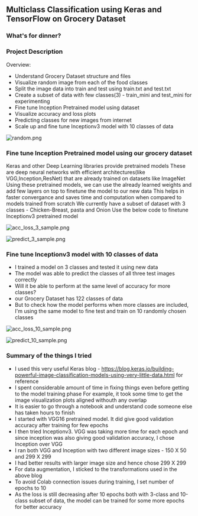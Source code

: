 
## Multiclass Classification using Keras and TensorFlow on Grocery Dataset
### What's for dinner?


### Project Description
Overview:

- Understand Grocery Dataset structure and files
- Visualize random image from each of the food classes
- Split the image data into train and test using train.txt and test.txt
- Create a subset of data with few classes(3) - train_mini and test_mini for experimenting
- Fine tune Inception Pretrained model using dataset
- Visualize accuracy and loss plots
- Predicting classes for new images from internet
- Scale up and fine tune Inceptionv3 model with 10 classes of data


![random.png](images/random.png)


### Fine tune Inception Pretrained model using our grocery dataset
Keras and other Deep Learning libraries provide pretrained models
These are deep neural networks with efficient architectures(like VGG,Inception,ResNet) that are already trained on datasets like ImageNet
Using these pretrained models, we can use the already learned weights and add few layers on top to finetune the model to our new data
This helps in faster convergance and saves time and computation when compared to models trained from scratch
We currently have a subset of dataset with 3 classes - Chicken-Breast, pasta and Onion
Use the below code to finetune Inceptionv3 pretrained model

![acc_loss_3_sample.png](images/acc_loss_3_sample.png)

![predict_3_sample.png](images/predict_3_sample.png)


### Fine tune Inceptionv3 model with 10 classes of data
- I trained a model on 3 classes and tested it using new data
- The model was able to predict the classes of all three test images correctly
- Will it be able to perform at the same level of accuracy for more classes?
- our Grocery Dataset has 122 classes of data
- But to check how the model performs when more classes are included, I'm using the same model to fine test and train on 10 randomly chosen classes

![acc_loss_10_sample.png](images/acc_loss_10_sample.png)

![predict_10_sample.png](images/predict_10_sample.png)

### Summary of the things I tried
- I used this very useful Keras blog - https://blog.keras.io/building-powerful-image-classification-models-using-very-little-data.html for reference
- I spent considerable amount of time in fixing things even before getting to the model training phase
  For example, it took some time to get the image visualization plots aligned withouth any overlap
- It is easier to go through a notebook and understand code someone else has taken hours to finish
- I started with VGG16 pretrained model. It did give good validation accuracy after training for few epochs
- I then tried Inceptionv3. VGG was taking more time for each epoch and since inception was also giving good validation      accuracy, I chose Inception over VGG
- I ran both VGG and Inception with two different image sizes - 150 X 50 and 299 X 299
- I had better results with larger image size and hence chose 299 X 299
- For data augmentation, I sticked to the transformations used in the above blog
- To avoid Colab connection issues during training, I set number of epochs to 10
- As the loss is still decreasing after 10 epochs both with 3-class and 10-class subset of data, the model can be trained for    some more epochs for better accuracy
